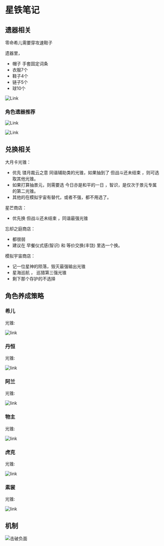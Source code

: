 # 星铁笔记

## 遗器相关

零命希儿需要穿攻速鞋子

遗器里，
* 帽子 手套固定词条
* 衣服7个
* 鞋子4个
* 链子5个
* 球10个

![Link](./images/yiqi_zhucitiao.webp)


### 角色遗器推荐

![Link](./images/juseyiqi1.webp)

![Link](./images/jueseyiqi2.webp)

## 兑换相关

大月卡光锥：

* 优先 镂月裁云之意 同谐辅助类的光锥，如果抽到了 但战斗还未结束 ，则可选取其他光锥。
* 如果打算抽景元，则需要选 今日亦是和平的一日 ，智识，是仅次于景元专属的第二光锥。
* 其他的在模拟宇宙有替代，或者不强，都不用选了。

星芒商店：

* 优先换 但战斗还未结束 ，同谐最强光锥

忘却之庭商店：

* 都很弱
* 建议在 早餐仪式感(智识) 和 等价交换(丰饶) 里选一个换。

模拟宇宙商店：

* 记一位星神的陨落，毁灭最强输出光锥
* 星海巡航 ， 巡猎第三强光锥
* 剩下那个存护的不选择

## 角色养成策略

### 希儿

光锥:

![link](./images/xi_er.png)

### 丹恒

光锥:

![link](./images/dan_heng.png)

### 阿兰

光锥:

![link](./images/a_lan.png)

### 物主

光锥:

![link](./images/wu_zhu.png)

### 虎克

光锥:

![link](./images/hu_ke.png)

### 素裳

光锥:

![link](./images/su_shang.png)


## 机制

![击破负面](./images/jipofumian.webp)
